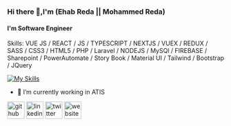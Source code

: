 ### Hi there 👋,I'm (Ehab Reda || Mohammed Reda)
#### I'm Software Engineer 

Skills: VUE JS / REACT / JS / TYPESCRIPT / NEXTJS / VUEX / REDUX / SASS / CSS3 / HTML5 / PHP / Laravel / NODEJS / MySQl / FIREBASE / Sharepoint / PowerAutomate / 
        Story Book / Material UI / Tailwind / Bootstrap / JQuery 
        
[![My Skills](https://skillicons.dev/icons?i=js,html,css,react,vuejs,nextjs,vite,webpack,nodejs,redux,typescript,php,laravel,mysql,sass,vuex,storybook)](https://skillicons.dev)        
- 🔭 I’m currently working in ATIS 


[<img src='https://cdn.jsdelivr.net/npm/simple-icons@3.0.1/icons/github.svg' alt='github' height='40'>](https://github.com/ehab97)  [<img src='https://cdn.jsdelivr.net/npm/simple-icons@3.0.1/icons/linkedin.svg' alt='linkedin' height='40'>](https://www.linkedin.com/in/ehabreda04/)  [<img src='https://cdn.jsdelivr.net/npm/simple-icons@3.0.1/icons/twitter.svg' alt='twitter' height='40'>](https://twitter.com/@04ehab)  [<img src='https://cdn.jsdelivr.net/npm/simple-icons@3.0.1/icons/icloud.svg' alt='website' height='40'>](https://ehab97.github.io/portfolio/)  


<!--
**Ehab97/Ehab97** is a ✨ _special_ ✨ repository because its `README.md` (this file) appears on your GitHub profile.

Here are some ideas to get you started:

- 🔭 I’m currently working on ...
- 🌱 I’m currently learning ...
- 👯 I’m looking to collaborate on ...
- 🤔 I’m looking for help with ...
- 💬 Ask me about ...
- 📫 How to reach me: ...
- 😄 Pronouns: ...
- ⚡ Fun fact: ...
-->
